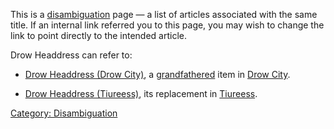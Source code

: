 This is a [disambiguation](:Category:_Disambiguation "wikilink") page —
a list of articles associated with the same title. If an internal link
referred you to this page, you may wish to change the link to point
directly to the intended article.

Drow Headdress can refer to:

-   [Drow Headdress (Drow City)](Drow_Headdress_(Drow_City) "wikilink"),
    a [grandfathered](:Category:Grandfathered "wikilink") item in [Drow
    City](:Category:_Drow_City "wikilink").

<!-- -->

-   [Drow Headdress (Tiureess)](Drow_Headdress_(Tiureess) "wikilink"),
    its replacement in [Tiureess](:Category:_Tiureess "wikilink").

[Category: Disambiguation](Category:_Disambiguation "wikilink")
